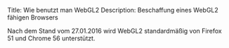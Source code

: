 Title: Wie benutzt man WebGL2
Description: Beschaffung eines WebGL2 fähigen Browsers

Nach dem Stand vom 27.01.2016 wird WebGL2 standardmäßig von Firefox 51 und Chrome 56 unterstützt.